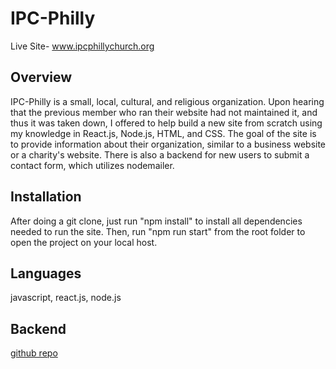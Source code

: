 # IPC-Philly

Live Site- www.ipcphillychurch.org


## Overview 
IPC-Philly is a small, local, cultural, and religious organization. Upon hearing that the previous member who ran their website had not maintained it, and thus it was taken down, I offered to help build a new site from scratch using my knowledge in React.js, Node.js, HTML, and CSS. 
The goal of the site is to provide information about their organization, similar to a business website or a charity's website. There is also a backend for new users to submit a contact form, which utilizes nodemailer.


## Installation
After doing a git clone, just run "npm install" to install all dependencies needed to run the site. Then, run "npm run start" from the root folder to open the project on your local host.


## Languages 
javascript, react.js, node.js

## Backend
[github repo](https://github.com/koshy123/ipcBackend)

